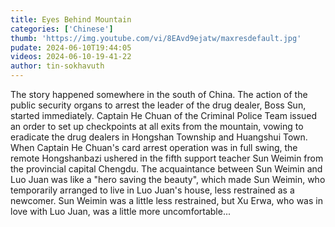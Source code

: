 ```yaml
---
title: Eyes Behind Mountain
categories: ['Chinese']
thumb: 'https://img.youtube.com/vi/8EAvd9ejatw/maxresdefault.jpg'
pudate: 2024-06-10T19:44:05
videos: 2024-06-10-19-41-22
author: tin-sokhavuth
---
```

The story happened somewhere in the south of China. The action of the public security organs to arrest the leader of the drug dealer, Boss Sun, started immediately. Captain He Chuan of the Criminal Police Team issued an order to set up checkpoints at all exits from the mountain, vowing to eradicate the drug dealers in Hongshan Township and Huangshui Town. When Captain He Chuan's card arrest operation was in full swing, the remote Hongshanbazi ushered in the fifth support teacher Sun Weimin from the provincial capital Chengdu. The acquaintance between Sun Weimin and Luo Juan was like a "hero saving the beauty", which made Sun Weimin, who temporarily arranged to live in Luo Juan's house, less restrained as a newcomer. Sun Weimin was a little less restrained, but Xu Erwa, who was in love with Luo Juan, was a little more uncomfortable...